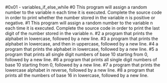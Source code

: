 #0x01 - variables_if_else_while
#0 This program will assign a random number to the variable n each time it is executed. Complete the source code in order to print whether the number stored in the variable n is positive or negative.
#1 This program will assign a random number to the variable n each time it is executed. Complete the source code in order to print the last digit of the number stored in the variable n.
#2 a program that prints the alphabet in lowercase, followed by a new line.
#3 a program that prints the alphabet in lowercase, and then in uppercase, followed by a new line.
#4 a program that prints the alphabet in lowercase, followed by a new line.
#5 a program that prints all single digit numbers of base 10 starting from 0, followed by a new line.
#6 a program that prints all single digit numbers of base 10 starting from 0, followed by a new line.
#7 a program that prints the lowercase alphabet in reverse, followed by a new line.
#8 a program that prints all the numbers of base 16 in lowercase, followed by a new line.

